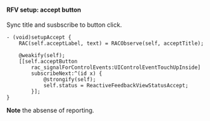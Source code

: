 #### RFV setup: accept button

Sync title and susbscribe to button click.

```objc
- (void)setupAccept {
    RAC(self.acceptLabel, text) = RACObserve(self, acceptTitle);

    @weakify(self);
    [[self.acceptButton
        rac_signalForControlEvents:UIControlEventTouchUpInside]
        subscribeNext:^(id x) {
            @strongify(self);
            self.status = ReactiveFeedbackViewStatusAccept;
        }];
}
```

**Note** the absense of reporting.

